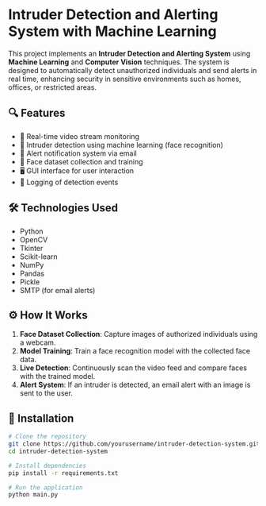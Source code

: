 # Intruder Detection and Alerting System with Machine Learning

This project implements an **Intruder Detection and Alerting System** using **Machine Learning** and **Computer Vision** techniques. The system is designed to automatically detect unauthorized individuals and send alerts in real time, enhancing security in sensitive environments such as homes, offices, or restricted areas.

## 🔍 Features

- 🎥 Real-time video stream monitoring  
- 🧠 Intruder detection using machine learning (face recognition)  
- 📧 Alert notification system via email  
- 📸 Face dataset collection and training  
- 🖥️ GUI interface for user interaction  
- 📝 Logging of detection events  

## 🛠️ Technologies Used

- Python  
- OpenCV  
- Tkinter  
- Scikit-learn  
- NumPy  
- Pandas  
- Pickle  
- SMTP (for email alerts)  

## ⚙️ How It Works

1. **Face Dataset Collection**: Capture images of authorized individuals using a webcam.  
2. **Model Training**: Train a face recognition model with the collected face data.  
3. **Live Detection**: Continuously scan the video feed and compare faces with the trained model.  
4. **Alert System**: If an intruder is detected, an email alert with an image is sent to the user.  

## 🚀 Installation

```bash
# Clone the repository
git clone https://github.com/yourusername/intruder-detection-system.git
cd intruder-detection-system

# Install dependencies
pip install -r requirements.txt

# Run the application
python main.py
